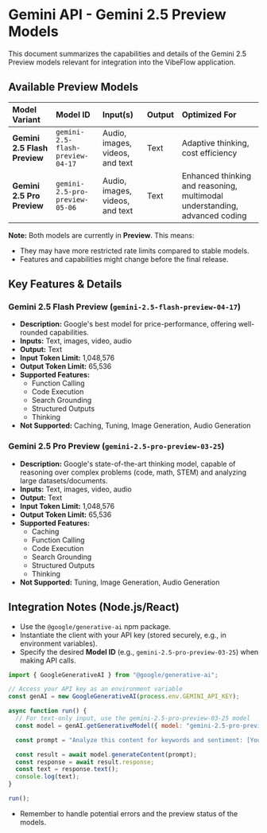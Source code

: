 # Gemini API - Gemini 2.5 Preview Models

This document summarizes the capabilities and details of the Gemini 2.5 Preview models relevant for integration into the VibeFlow application.

## Available Preview Models

| Model Variant                 | Model ID                         | Input(s)                          | Output | Optimized For                                                               |
| :---------------------------- | :------------------------------- | :-------------------------------- | :----- | :-------------------------------------------------------------------------- |
| **Gemini 2.5 Flash Preview**  | `gemini-2.5-flash-preview-04-17` | Audio, images, videos, and text | Text   | Adaptive thinking, cost efficiency                                          |
| **Gemini 2.5 Pro Preview**    | `gemini-2.5-pro-preview-05-06`   | Audio, images, videos, and text | Text   | Enhanced thinking and reasoning, multimodal understanding, advanced coding |

**Note:** Both models are currently in **Preview**. This means:
*   They may have more restricted rate limits compared to stable models.
*   Features and capabilities might change before the final release.

## Key Features & Details

### Gemini 2.5 Flash Preview (`gemini-2.5-flash-preview-04-17`)

*   **Description:** Google's best model for price-performance, offering well-rounded capabilities.
*   **Inputs:** Text, images, video, audio
*   **Output:** Text
*   **Input Token Limit:** 1,048,576
*   **Output Token Limit:** 65,536
*   **Supported Features:**
    *   Function Calling
    *   Code Execution
    *   Search Grounding
    *   Structured Outputs
    *   Thinking
*   **Not Supported:** Caching, Tuning, Image Generation, Audio Generation

### Gemini 2.5 Pro Preview (`gemini-2.5-pro-preview-03-25`)

*   **Description:** Google's state-of-the-art thinking model, capable of reasoning over complex problems (code, math, STEM) and analyzing large datasets/documents.
*   **Inputs:** Text, images, video, audio
*   **Output:** Text
*   **Input Token Limit:** 1,048,576
*   **Output Token Limit:** 65,536
*   **Supported Features:**
    *   Caching
    *   Function Calling
    *   Code Execution
    *   Search Grounding
    *   Structured Outputs
    *   Thinking
*   **Not Supported:** Tuning, Image Generation, Audio Generation

## Integration Notes (Node.js/React)

*   Use the `@google/generative-ai` npm package.
*   Instantiate the client with your API key (stored securely, e.g., in environment variables).
*   Specify the desired **Model ID** (e.g., `gemini-2.5-pro-preview-03-25`) when making API calls.

```javascript
import { GoogleGenerativeAI } from "@google/generative-ai";

// Access your API key as an environment variable
const genAI = new GoogleGenerativeAI(process.env.GEMINI_API_KEY);

async function run() {
  // For text-only input, use the gemini-2.5-pro-preview-03-25 model
  const model = genAI.getGenerativeModel({ model: "gemini-2.5-pro-preview-03-25" }); // Or use the Flash ID

  const prompt = "Analyze this content for keywords and sentiment: [Your Content Here]";

  const result = await model.generateContent(prompt);
  const response = await result.response;
  const text = response.text();
  console.log(text);
}

run();
```

*   Remember to handle potential errors and the preview status of the models.
